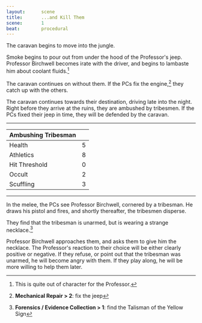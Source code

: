 ```yaml
---
layout:      scene
title:       ...and Kill Them
scene:       1
beat:        procedural
---
```



The caravan begins to move into the jungle.

Smoke begins to pour out from under the hood of the Professor's jeep.
Professor Birchwell becomes irate with the driver,
and begins to lambaste him about coolant fluids.[^prof]

The caravan continues on without them.
If the PCs fix the engine,[^repair] they catch up with the others.

The caravan continues towards their destination, driving late into the night.
Right before they arrive at the ruins, they are ambushed by tribesmen.
If the PCs fixed their jeep in time, they will be defended by the caravan.

---

| Ambushing Tribesman |   |
|---------------------|---|
| Health              | 5 |
| Athletics           | 8 |
| Hit Threshold       | 0 |
| Occult              | 2 |
| Scuffling           | 3 |

---


In the melee, the PCs see Professor Birchwell, cornered by a tribesman.
He draws his pistol and fires, and shortly thereafter, the tribesmen disperse.

They find that the tribesman is unarmed, but is wearing a strange necklace.[^body]

Professor Birchwell approaches them, and asks them to give him the necklace.
The Professor's reaction to their choice will be either clearly positive or negative.
If they refuse, or point out that the tribesman was unarmed, he will become angry with them.
If they play along, he will be more willing to help them later.

[^prof]: This is quite out of character for the Professor.
[^repair]: **Mechanical Repair > 2**: fix the jeep
[^body]: **Forensics / Evidence Collection > 1**: find the Talisman of the Yellow Sign








